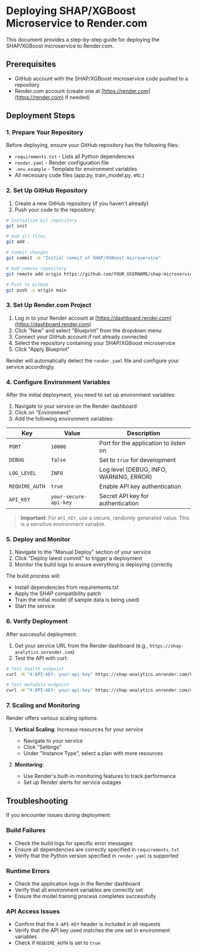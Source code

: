 # Deploying SHAP/XGBoost Microservice to Render.com

This document provides a step-by-step guide for deploying the SHAP/XGBoost microservice to Render.com.

## Prerequisites

- GitHub account with the SHAP/XGBoost microservice code pushed to a repository
- Render.com account (create one at [https://render.com](https://render.com) if needed)

## Deployment Steps

### 1. Prepare Your Repository

Before deploying, ensure your GitHub repository has the following files:

- `requirements.txt` - Lists all Python dependencies
- `render.yaml` - Render configuration file
- `.env.example` - Template for environment variables
- All necessary code files (app.py, train_model.py, etc.)

### 2. Set Up GitHub Repository

1. Create a new GitHub repository (if you haven't already)
2. Push your code to the repository:

```bash
# Initialize Git repository
git init

# Add all files
git add .

# Commit changes
git commit -m "Initial commit of SHAP/XGBoost microservice"

# Add remote repository
git remote add origin https://github.com/YOUR_USERNAME/shap-microservice.git

# Push to GitHub
git push -u origin main
```

### 3. Set Up Render.com Project

1. Log in to your Render account at [https://dashboard.render.com](https://dashboard.render.com)
2. Click "New" and select "Blueprint" from the dropdown menu
3. Connect your GitHub account if not already connected
4. Select the repository containing your SHAP/XGBoost microservice
5. Click "Apply Blueprint"

Render will automatically detect the `render.yaml` file and configure your service accordingly.

### 4. Configure Environment Variables

After the initial deployment, you need to set up environment variables:

1. Navigate to your service on the Render dashboard
2. Click on "Environment"
3. Add the following environment variables:

| Key | Value | Description |
|-----|-------|-------------|
| `PORT` | `10000` | Port for the application to listen on |
| `DEBUG` | `false` | Set to `true` for development |
| `LOG_LEVEL` | `INFO` | Log level (DEBUG, INFO, WARNING, ERROR) |
| `REQUIRE_AUTH` | `true` | Enable API key authentication |
| `API_KEY` | `your-secure-api-key` | Secret API key for authentication |

> **Important**: For `API_KEY`, use a secure, randomly generated value. This is a sensitive environment variable.

### 5. Deploy and Monitor

1. Navigate to the "Manual Deploy" section of your service
2. Click "Deploy latest commit" to trigger a deployment
3. Monitor the build logs to ensure everything is deploying correctly

The build process will:

- Install dependencies from requirements.txt
- Apply the SHAP compatibility patch
- Train the initial model (if sample data is being used)
- Start the service

### 6. Verify Deployment

After successful deployment:

1. Get your service URL from the Render dashboard (e.g., `https://shap-analytics.onrender.com`)
2. Test the API with curl:

```bash
# Test health endpoint
curl -H "X-API-KEY: your-api-key" https://shap-analytics.onrender.com/health

# Test metadata endpoint
curl -H "X-API-KEY: your-api-key" https://shap-analytics.onrender.com/metadata
```

### 7. Scaling and Monitoring

Render offers various scaling options:

1. **Vertical Scaling**: Increase resources for your service
   - Navigate to your service
   - Click "Settings"
   - Under "Instance Type", select a plan with more resources

2. **Monitoring**:
   - Use Render's built-in monitoring features to track performance
   - Set up Render alerts for service outages

## Troubleshooting

If you encounter issues during deployment:

### Build Failures

- Check the build logs for specific error messages
- Ensure all dependencies are correctly specified in `requirements.txt`
- Verify that the Python version specified in `render.yaml` is supported

### Runtime Errors

- Check the application logs in the Render dashboard
- Verify that all environment variables are correctly set
- Ensure the model training process completes successfully

### API Access Issues

- Confirm that the `X-API-KEY` header is included in all requests
- Verify that the API key used matches the one set in environment variables
- Check if `REQUIRE_AUTH` is set to `true`
